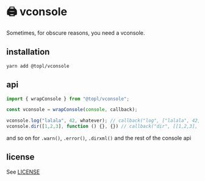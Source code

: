 # 🖨️ vconsole

Sometimes, for obscure reasons, you need a vconsole.

## installation

```
yarn add @topl/vconsole
```

## api

```javascript
import { wrapConsole } from "@topl/vconsole";

const vconsole = wrapConsole(console, callback);

vconsole.log("lalala", 42, whatever); // callback("log", ["lalala", 42, whatever])
vconsole.dir([1,2,3], function () {}, {}) // callback("dir", [[1,2,3], function () {}, {}])
```

and so on for `.warn()`, `.error()`, `.dirxml()` and the rest of the console api

## license

See [LICENSE](LICENSE)
